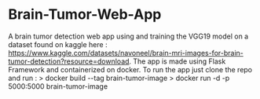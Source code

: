 # Brain-Tumor-Web-App
A brain tumor detection web app using and training the VGG19 model on a dataset found on kaggle here : https://www.kaggle.com/datasets/navoneel/brain-mri-images-for-brain-tumor-detection?resource=download.
The app is made using Flask Framework and containerized on docker.
To run the app just clone the repo and run :
    > docker build --tag brain-tumor-image
    > docker run -d -p 5000:5000 brain-tumor-image
